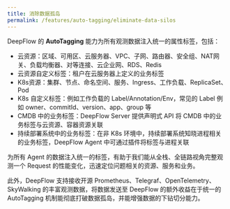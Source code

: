 ```yaml
---
title: 消除数据孤岛
permalink: /features/auto-tagging/eliminate-data-silos
---
```


DeepFlow 的 **AutoTagging** 能力为所有观测数据注入统一的属性标签，包括：
- 云资源：区域、可用区、云服务器、VPC、子网、路由器、安全组、NAT网关、负载均衡器、对等连接、云企业网、RDS、Redis
- 云资源自定义标签：租户在云服务器上定义的业务标签
- K8s资源：集群、节点、命名空间、服务、Ingress、工作负载、ReplicaSet、Pod
- K8s 自定义标签：例如工作负载的 Label/Annotation/Env，常见的 Label 例如 owner、commitId、version、app、group 等
- CMDB 中的业务标签：DeepFlow Server 提供声明式 API 将 CMDB 中的业务标签与云资源、容器资源关联
- 持续部署系统中的业务标签：在非 K8s 环境中，持续部署系统知晓进程相关的业务标签，DeepFlow Agent 中可通过插件将标签与进程关联

为所有 Agent 的数据注入统一的标签，有助于我们能从全栈、全链路视角完整观测一个 Request 的性能变化，迅速定位问题相关的资源、服务和业务。

此外，DeepFlow 支持接收开源 Prometheus、Telegraf、OpenTelemetry、SkyWalking 的丰富观测数据，将数据发送至 DeepFlow 的额外收益在于统一的 AutoTagging 机制能彻底打破数据孤岛，并能增强数据的下钻切分能力。
